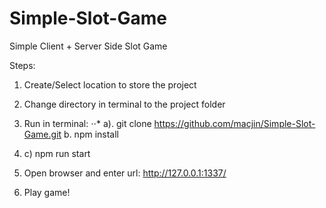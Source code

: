# Simple-Slot-Game
Simple Client + Server Side Slot Game

Steps:
1. Create/Select location to store the project
2. Change directory in terminal to the project folder
3. Run in terminal:
  ⋅⋅* a). git clone https://github.com/macjin/Simple-Slot-Game.git
b. npm install
3.  c) npm run start
  
4. Open browser and enter url: http://127.0.0.1:1337/
5. Play game!
    
